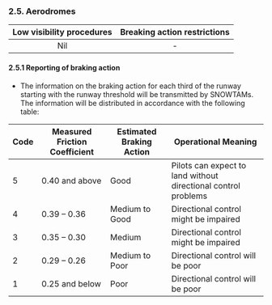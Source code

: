 ### 	2.5. Aerodromes

| Low visibility procedures | Breaking action restrictions |
| :-----------------------: | :--------------------------: |
|            Nil            |              -               |

#### 2.5.1 Reporting of braking action

- The information on the braking action for each third of the runway starting with the runway threshold will be transmitted by SNOWTAMs. The information will be distributed in accordance with the following table:

| Code | Measured Friction Coefficient | Estimated Braking Action | Operational Meaning                                          |
| ---- | ----------------------------- | ------------------------ | ------------------------------------------------------------ |
| 5    | 0.40 and above                | Good                     | Pilots can expect to land without directional control problems |
| 4    | 0.39 – 0.36                   | Medium to Good           | Directional control might be impaired                        |
| 3    | 0.35 – 0.30                   | Medium                   | Directional control might be impaired                        |
| 2    | 0.29 – 0.26                   | Medium to Poor           | Directional control will be poor                             |
| 1    | 0.25 and below                | Poor                     | Directional control will be poor                             |




